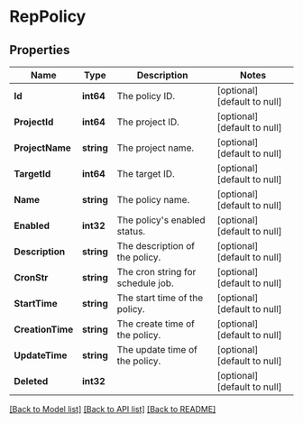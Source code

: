 # RepPolicy

## Properties
Name | Type | Description | Notes
------------ | ------------- | ------------- | -------------
**Id** | **int64** | The policy ID. | [optional] [default to null]
**ProjectId** | **int64** | The project ID. | [optional] [default to null]
**ProjectName** | **string** | The project name. | [optional] [default to null]
**TargetId** | **int64** | The target ID. | [optional] [default to null]
**Name** | **string** | The policy name. | [optional] [default to null]
**Enabled** | **int32** | The policy&#39;s enabled status. | [optional] [default to null]
**Description** | **string** | The description of the policy. | [optional] [default to null]
**CronStr** | **string** | The cron string for schedule job. | [optional] [default to null]
**StartTime** | **string** | The start time of the policy. | [optional] [default to null]
**CreationTime** | **string** | The create time of the policy. | [optional] [default to null]
**UpdateTime** | **string** | The update time of the policy. | [optional] [default to null]
**Deleted** | **int32** |  | [optional] [default to null]

[[Back to Model list]](../README.md#documentation-for-models) [[Back to API list]](../README.md#documentation-for-api-endpoints) [[Back to README]](../README.md)


